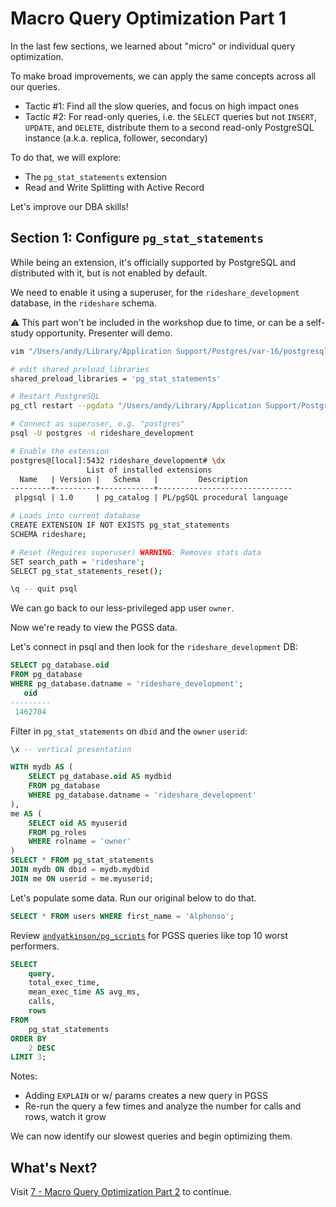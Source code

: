 # Macro Query Optimization Part 1

In the last few sections, we learned about "micro" or individual query optimization.

To make broad improvements, we can apply the same concepts across all our queries.
- Tactic #1: Find all the slow queries, and focus on high impact ones
- Tactic #2: For read-only queries, i.e. the `SELECT` queries but not `INSERT`, `UPDATE`, and `DELETE`, distribute them to a second read-only PostgreSQL instance (a.k.a. replica, follower, secondary)


To do that, we will explore:
- The `pg_stat_statements` extension
- Read and Write Splitting with Active Record

Let's improve our DBA skills!


## Section 1: Configure `pg_stat_statements`
While being an extension, it's officially supported by PostgreSQL and distributed with it, but is not enabled by default.

We need to enable it using a superuser, for the `rideshare_development` database, in the `rideshare` schema.

⚠️ This part won't be included in the workshop due to time, or can be a self-study opportunity. Presenter will demo.

```sh
vim "/Users/andy/Library/Application Support/Postgres/var-16/postgresql.conf"

# edit shared_preload_libraries
shared_preload_libraries = 'pg_stat_statements'

# Restart PostgreSQL
pg_ctl restart --pgdata "/Users/andy/Library/Application Support/Postgres/var-16/"

# Connect as superuser, e.g. "postgres"
psql -U postgres -d rideshare_development

# Enable the extension
postgres@[local]:5432 rideshare_development# \dx
                 List of installed extensions
  Name   | Version |   Schema   |         Description
---------+---------+------------+------------------------------
 plpgsql | 1.0     | pg_catalog | PL/pgSQL procedural language

# Loads into current database
CREATE EXTENSION IF NOT EXISTS pg_stat_statements
SCHEMA rideshare;

# Reset (Requires superuser) WARNING: Removes stats data
SET search_path = 'rideshare';
SELECT pg_stat_statements_reset();

\q -- quit psql
```

We can go back to our less-privileged app user `owner`.

Now we're ready to view the PGSS data.

Let's connect in psql and then look for the `rideshare_development` DB:

```sql
SELECT pg_database.oid
FROM pg_database
WHERE pg_database.datname = 'rideshare_development';
   oid
---------
 1462704
```

Filter in `pg_stat_statements` on `dbid` and the `owner` `userid`:

```sql
\x -- vertical presentation

WITH mydb AS (
    SELECT pg_database.oid AS mydbid
    FROM pg_database
    WHERE pg_database.datname = 'rideshare_development'
),
me AS (
    SELECT oid AS myuserid
    FROM pg_roles
    WHERE rolname = 'owner'
)
SELECT * FROM pg_stat_statements
JOIN mydb ON dbid = mydb.mydbid
JOIN me ON userid = me.myuserid;
```

Let's populate some data. Run our original below to do that.

```sql
SELECT * FROM users WHERE first_name = 'Alphonso';
```

Review [`andyatkinson/pg_scripts`](https://github.com/andyatkinson/pg_scripts) for PGSS queries like top 10 worst performers.

```sql
SELECT
    query,
    total_exec_time,
    mean_exec_time AS avg_ms,
    calls,
    rows
FROM
    pg_stat_statements
ORDER BY
    2 DESC
LIMIT 3;
```

Notes:
- Adding `EXPLAIN` or w/ params creates a new query in PGSS
- Re-run the query a few times and analyze the number for calls and rows, watch it grow

We can now identify our slowest queries and begin optimizing them.

## What's Next?
Visit [7 - Macro Query Optimization Part 2](/docs/workshop/7_macro_overview_part_2.md) to continue.
